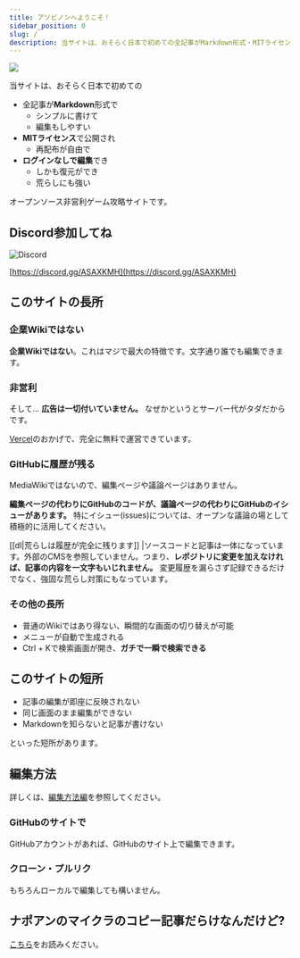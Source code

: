 ```yaml
---
title: アソビノンへようこそ！
sidebar_position: 0
slug: /
description: 当サイトは、おそらく日本で初めての全記事がMarkdown形式・MITライセンスで公開され、ログインなしで編集できるオープンソース非営利ゲーム攻略サイトです。
---
```


![](https://bn02pap001files.storage.live.com/y4m3eHy7m1RaOLH4UemtvCzEw3WI-g8XfM9IcVQyR2b1ocYTkzoI83K6CwCQVrYwvnJEZCvd-8jcy5Qu3LAKoJ2FtwcxKcrIW9Ftva5cUIZesS8FfCydG3mTnF6prbG_KORcVe_T10uMV_6U0nmwXdp-sLgaZgY-DOO3yt-7M9Z1rHpqK13kqPV9HTXGjaz8kW9?width=660&height=552&cropmode=none)

当サイトは、おそらく日本で初めての

- 全記事が**Markdown**形式で
  - シンプルに書けて
  - 編集もしやすい
- **MITライセンス**で公開され
  - 再配布が自由で
- **ログインなしで編集**でき
  - しかも復元ができ
  - 荒らしにも強い

オープンソース非営利ゲーム攻略サイトです。

## Discord参加してね

![Discord](https://img.shields.io/discord/390466362373570561)

[https://discord.gg/ASAXKMH](https://discord.gg/ASAXKMH)

## このサイトの長所

### 企業Wikiではない

**企業Wikiではない**。これはマジで最大の特徴です。文字通り誰でも編集できます。

### 非営利

そして... **広告は一切付いていません。** なぜかというとサーバー代がタダだからです。

[Vercel](https://vercel.com)のおかげで、完全に無料で運営できています。

### GitHubに履歴が残る

MediaWikiではないので、編集ページや議論ページはありません。

**編集ページの代わりにGitHubのコードが、議論ページの代わりにGitHubのイシューがあります。** 特にイシュー(issues)については、オープンな議論の場として積極的に活用してください。

[[dl|荒らしは履歴が完全に残ります]]
|ソースコードと記事は一体になっています。外部のCMSを参照していません。つまり、**レポジトリに変更を加えなければ、記事の内容を一文字もいじれません。** 変更履歴を漏らさず記録できるだけでなく、強固な荒らし対策にもなっています。

### その他の長所

- 普通のWikiではあり得ない、瞬間的な画面の切り替えが可能
- メニューが自動で生成される
- Ctrl + Kで検索画面が開き、**ガチで一瞬で検索できる**

## このサイトの短所

- 記事の編集が即座に反映されない
- 同じ画面のまま編集ができない
- Markdownを知らないと記事が書けない

といった短所があります。

## 編集方法

詳しくは、[編集方法編](/ASOBINON/contribute/)を参照してください。

### GitHubのサイトで

GitHubアカウントがあれば、GitHubのサイト上で編集できます。

### クローン・プルリク

もちろんローカルで編集しても構いません。

## ナポアンのマイクラのコピー記事だらけなんだけど?

[こちら](/ASOBINON/napoan)をお読みください。
